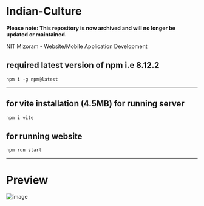 # Indian-Culture

**Please note: This repository is now archived and will no longer be updated or maintained.**

 NIT Mizoram - Website/Mobile Application Development

## required latest version of npm i.e 8.12.2 
```node
npm i -g npm@latest 
```

---

## for vite installation (4.5MB) for running server 

```node 
npm i vite 
```
## for running website 
```node 
npm run start
```
---
# Preview
![image](./images/preview.png)

